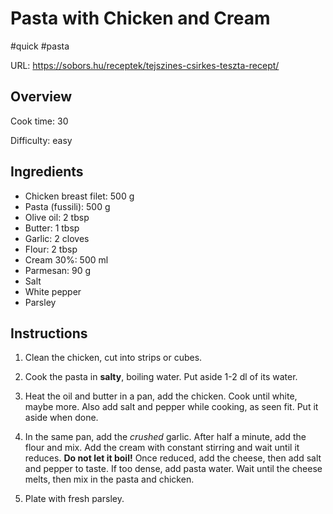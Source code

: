 # Pasta with Chicken and Cream

#quick #pasta

URL: https://sobors.hu/receptek/tejszines-csirkes-teszta-recept/

>

## Overview

Cook time: 30

Difficulty: easy

## Ingredients

- Chicken breast filet: 500 g
- Pasta (fussili): 500 g
- Olive oil: 2 tbsp
- Butter: 1 tbsp
- Garlic: 2 cloves
- Flour: 2 tbsp
- Cream 30%: 500 ml
- Parmesan: 90 g
- Salt
- White pepper
- Parsley

## Instructions

1. Clean the chicken, cut into strips or cubes.

2. Cook the pasta in **salty**, boiling water. Put aside 1-2
   dl of its water.

3. Heat the oil and butter in a pan, add the chicken. Cook
   until white, maybe more. Also add salt and pepper while
   cooking, as seen fit. Put it aside when done.

4. In the same pan, add the _crushed_ garlic. After half a
   minute, add the flour and mix. Add the cream with
   constant stirring and wait until it reduces. **Do not let
   it boil!** Once reduced, add the cheese, then add salt
   and pepper to taste. If too dense, add pasta water. Wait
   until the cheese melts, then mix in the pasta and
   chicken.

5. Plate with fresh parsley.
